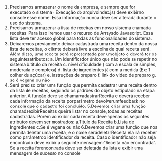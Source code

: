 1. Precisamos armazenar o nome da empresa, e sempre que for executado o
sistema ( Execução do arquivoindex.js) deve exibirno console esse nome.
Essa informação nunca deve ser alterada durante o uso do sistema.
2. Precisamos armazenar a lista de receitas em nosso sistema chamada
receitas: Para isso iremos usar o recurso de Arraysdo Javascript. Essa lista
deve ter acesso global para todas as funcionalidades do sistema.
3. Deixaremos previamente deixar cadastrada uma receita dentro da nossa
lista de receitas, o cliente deixará livre a escolha de qual receita será. Além
disso, uma receita será representada por umobjeto e deverá ter os
seguintesatributos:
a. Um identificador único que não pode se repetir no sistema
b.titulo da receita
c. nível dificuldade ( com a escala de simples, moderada e complexa)
d. lista de ingredientes já com a medida (Ex: 1 colher de açúcar)
e. instruções de preparo
f. link do video de preparo
g. se é vegana ou não
4. Será preciso criar uma função que permita cadastrar uma receita dentro
da lista de receitas, seguindo os padrões do objeto estipulado na etapa
anterior. A função deve se chamarcadastrarReceita e deverá receber
cada informação da receita porparâmetro devolverumfeedback no
console que o cadastro foi concluído.
5.Devemos criar uma função chamadaexibirReceitas queirá listar no
console, todas as receitas cadastradas. Porém ao exibir cada receita deve
apenas os seguintes atributos devem ser mostrados:
a.Titulo da Receita
b.Lista de Ingredientes
c.Se é vegana ou não
6.Devemos criar uma função que nos permita deletar uma receita, e o nome
serádeletarReceita ela irá receber como parâmetroo identificador da
receita. Caso o identificador não seja encontrado deve exibir a seguinte
mensagem:“Receita não encontrada”. Se a receita forencontrada deve
ser deletada da lista e exibir uma mensagem de sucesso no console.